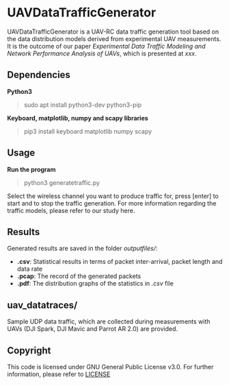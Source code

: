 # UAVDataTrafficGenerator 

UAVDataTrafficGenerator is a UAV-RC data traffic generation tool based on the data distribution models derived from experimental UAV measurements. It is the outcome of our paper *Experimental Data Traffic Modeling and Network Performance Analysis of UAVs*, which is presented at *xxx*. 

## Dependencies
**Python3**
> sudo apt install python3-dev python3-pip

**Keyboard, matplotlib, numpy and scapy libraries**
> pip3 install keyboard matplotlib numpy scapy 

## Usage
**Run the program**
> python3 generatetraffic.py

Select the wireless channel you want to produce traffic for, press [enter] to start and to stop the traffic generation. 
For more information regarding the traffic models, please refer to our study here.

## Results
Generated results are saved in the folder *outputfiles/*:
- **.csv**: Statistical results in terms of packet inter-arrival, packet length and data rate
- **.pcap**: The record of the generated packets
- **.pdf**: The distribution graphs of the statistics in *.csv* file

## uav_datatraces/
Sample UDP data traffic, which are collected during measurements with UAVs (DJI Spark, DJI Mavic and Parrot AR 2.0) are provided.

## Copyright
This code is licensed under GNU General Public License v3.0. For further information, please refer to [LICENSE](LICENSE)